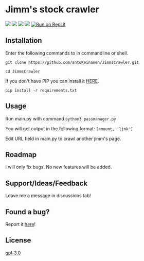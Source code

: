 # Jimm's stock crawler

![](https://img.shields.io/github/stars/antoKeinanen/JimmsCrawler) 
![](https://img.shields.io/github/forks/antoKeinanen/JimmsCrawler)
![](https://img.shields.io/github/release/antoKeinanen/JimmsCrawler) 
![](https://img.shields.io/github/issues/antoKeinanen/JimmsCrawler)
[![Run on Repl.it](https://repl.it/badge/github/antoKeinanen/chessAi)](https://repl.it/github/antoKeinanen/chessAi)

## Installation
Enter the following commands to in commandline or shell.

``git clone https://github.com/antoKeinanen/JimmsCrawler.git``

``cd JimmsCrawler``

If you don't have PIP you can install it [HERE](https://pip.pypa.io/en/stable/installing/).

``pip install -r requirements.txt``

## Usage
Run main.py with command ``python3 passmanager.py``

You will get output in the following format: ``[amount, 'link']``

Edit URL field in main.py to crawl another jimm's page.

## Roadmap
I will only fix bugs. No new features will be added.
## Support/Ideas/Feedback
Leave me a message in discussions tab!

## Found a bug?
Report it [here](https://github.com/antoKeinanen/JimmsCrawler/issues/new?assignees=&labels=&template=bug_report.md&title=)!

## License
[gpl-3.0](https://choosealicense.com/licenses/gpl-3.0/)

